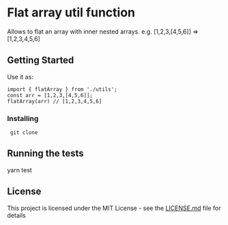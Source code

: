 # Flat array util function

Allows to flat an array with inner nested arrays.
e.g. [1,2,3,[4,5,6]] => [1,2,3,4,5,6]

## Getting Started

Use it as:
```
import { flatArray } from './utils';
const arr = [1,2,3,[4,5,6]];
flatArray(arr) // [1,2,3,4,5,6]
```

### Installing

```
 git clone 
```

## Running the tests

yarn test

## License

This project is licensed under the MIT License - see the [LICENSE.md](LICENSE.md) file for details
